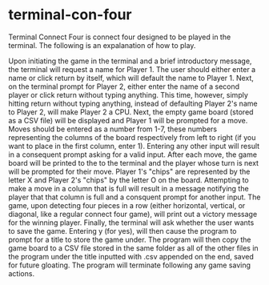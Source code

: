 # terminal-con-four
Terminal Connect Four is connect four designed to be played in the terminal. The following is an expalanation of how to play.

  Upon initiating the game in the terminal and a brief introductory message, the terminal will request a name for Player 1. The user should either enter a name or click return by itself, which will default the name to Player 1. Next, on the terminal prompt for Player 2, either enter the name of a second player or click return without typing anything. This time, however, simply hitting return without typing anything, instead of defaulting Player 2's name to Player 2, will make Player 2 a CPU.
  Next, the empty game board (stored as a CSV file) will be displayed and Player 1 will be prompted for a move. Moves should be entered as a number from 1-7, these numbers representing the columns of the board respectively from left to right (if you want to place in the first column, enter 1). Entering any other input will result in a consequent prompt asking for a valid input. After each move, the game board will be printed to the to the terminal and the player whose turn is next will be prompted for their move. Player 1's "chips" are represented by the letter X and Player 2's "chips" by the letter O on the board. Attempting to make a move in a column that is full will result in a message notifying the player that that column is full and a consquent prompt for another input. The game, upon detecting four pieces in a row (either horizontal, vertical, or diagonal, like a regular connect four game), will print out a victory message for the winning player.
   Finally, the terminal will ask whether the user wants to save the game. Entering y (for yes), will then cause the program to prompt for a title to store the game under. The program will then copy the game board to a CSV file stored in the same folder as all of the other files in the program under the title inputted with .csv appended on the end, saved for future gloating. The program will terminate following any game saving actions.
